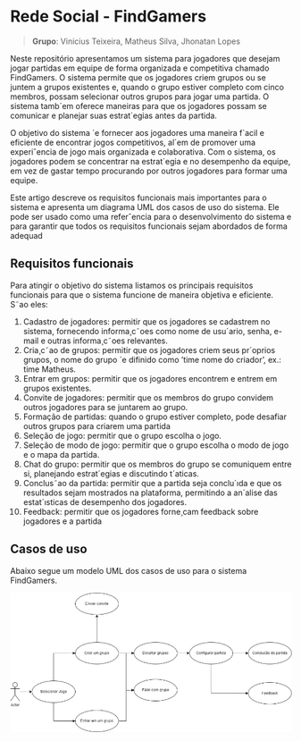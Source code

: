# Rede Social - FindGamers

> **Grupo**: Vinicius Teixeira, Matheus Silva, Jhonatan Lopes

Neste repositório apresentamos um sistema para jogadores que desejam jogar partidas em equipe de forma organizada e competitiva chamado FindGamers.
O sistema permite que os jogadores criem grupos ou se juntem a grupos existentes e, quando o grupo estiver completo com cinco membros, possam selecionar outros grupos para jogar uma partida. O sistema tamb´em oferece maneiras para que os jogadores possam se comunicar e planejar suas
estrat´egias antes da partida.

O objetivo do sistema ´e fornecer aos jogadores uma maneira f´acil e eficiente de encontrar jogos competitivos, al´em de promover uma experiˆencia de jogo mais organizada e colaborativa. Com o sistema, os jogadores podem se concentrar na estrat´egia e no desempenho da equipe, em vez de gastar tempo procurando por outros jogadores para formar uma equipe.

Este artigo descreve os requisitos funcionais mais importantes para o sistema e apresenta um diagrama UML dos casos de uso do sistema. Ele pode ser usado como uma referˆencia para o desenvolvimento do sistema e para garantir que todos os requisitos funcionais sejam abordados de forma adequad

## Requisitos funcionais 

Para atingir o objetivo do sistema listamos os principais requisitos funcionais para que o sistema funcione de maneira objetiva e eficiente. S˜ao
eles:

1. Cadastro de jogadores: permitir que os jogadores se cadastrem no sistema, fornecendo informa¸c˜oes como nome de usu´ario, senha, e-mail e
outras informa¸c˜oes relevantes.
2. Cria¸c˜ao de grupos: permitir que os jogadores criem seus pr´oprios grupos, o nome do grupo ´e difinido como ’time nome do criador’, ex.: time
Matheus.
3. Entrar em grupos: permitir que os jogadores encontrem e entrem em
grupos existentes.
4. Convite de jogadores: permitir que os membros do grupo convidem
outros jogadores para se juntarem ao grupo.
5. Formação de partidas: quando o grupo estiver completo, pode desafiar
outros grupos para criarem uma partida
6. Seleção de jogo: permitir que o grupo escolha o jogo.
7. Seleção de modo de jogo: permitir que o grupo escolha o modo de jogo
e o mapa da partida.
8. Chat do grupo: permitir que os membros do grupo se comuniquem
entre si, planejando estrat´egias e discutindo t´aticas.
9. Conclus˜ao da partida: permitir que a partida seja conclu´ıda e que os
resultados sejam mostrados na plataforma, permitindo a an´alise das
estat´ısticas de desempenho dos jogadores.
10. Feedback: permitir que os jogadores forne¸cam feedback sobre jogadores
e a partida

## Casos de uso

Abaixo segue um modelo UML dos casos de uso para o sistema FindGamers.

<img title="Diagrama UML de Casos de Uso" alt="Diagrama UML de Casos de uso" src=".github/casos-uso.drawio.png" style="background: #fff">